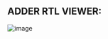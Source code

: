 

## ADDER RTL VIEWER:
![image](https://user-images.githubusercontent.com/73149111/201182861-941be672-5531-49f6-8797-8bf0ac833e66.png)
